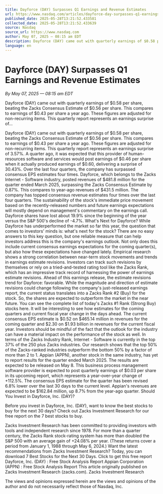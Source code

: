 ```yaml
---
title: Dayforce (DAY) Surpasses Q1 Earnings and Revenue Estimates
url: https://www.nasdaq.com/articles/dayforce-day-surpasses-q1-earnings-and-revenue-estimates
published_date: 2025-05-28T13:21:52.433581
collected_date: 2025-05-28T13:21:52.433639
source: Nasdaq
source_url: https://www.nasdaq.com
author: May 07, 2025 — 08:15 am EDT
description: Dayforce (DAY) came out with quarterly earnings of $0.58 per share, beating the Zacks Consensus Estimate of $0.56 per share. This compares to earnings of $0.43 per share a year ago. These figures are adjusted for non-recurring items. This quarterly report represents an earnings surprise of...
language: en
---
```


# Dayforce (DAY) Surpasses Q1 Earnings and Revenue Estimates

*By May 07, 2025 — 08:15 am EDT*

Dayforce (DAY) came out with quarterly earnings of $0.58 per share, beating the Zacks Consensus Estimate of $0.56 per share. This compares to earnings of $0.43 per share a year ago. These figures are adjusted for non-recurring items. This quarterly report represents an earnings surprise of...

Dayforce (DAY) came out with quarterly earnings of $0.58 per share, beating the Zacks Consensus Estimate of $0.56 per share. This compares to earnings of $0.43 per share a year ago. These figures are adjusted for non-recurring items. This quarterly report represents an earnings surprise of 3.57%. A quarter ago, it was expected that this provider of human-resources software and services would post earnings of $0.46 per share when it actually produced earnings of $0.60, delivering a surprise of 30.43%. 
 Over the last four quarters, the company has surpassed consensus EPS estimates four times. Dayforce, which belongs to the Zacks Internet - Software industry, posted revenues of $481.8 million for the quarter ended March 2025, surpassing the Zacks Consensus Estimate by 0.87%. This compares to year-ago revenues of $431.5 million. The company has topped consensus revenue estimates four times over the last four quarters. The sustainability of the stock's immediate price movement based on the recently-released numbers and future earnings expectations will mostly depend on management's commentary on the earnings call. Dayforce shares have lost about 19.9% since the beginning of the year versus the S&amp;P 500's decline of -4.7%. What's Next for Dayforce? While Dayforce has underperformed the market so far this year, the question that comes to investors' minds is: what's next for the stock? 
 There are no easy answers to this key question, but one reliable measure that can help investors address this is the company's earnings outlook. Not only does this include current consensus earnings expectations for the coming quarter(s), but also how these expectations have changed lately. Empirical research shows a strong correlation between near-term stock movements and trends in earnings estimate revisions. Investors can track such revisions by themselves or rely on a tried-and-tested rating tool like the Zacks Rank, which has an impressive track record of harnessing the power of earnings estimate revisions. Ahead of this earnings release, the estimate revisions trend for Dayforce: favorable. While the magnitude and direction of estimate revisions could change following the company's just-released earnings report, the current status translates into a Zacks Rank #2 (Buy) for the stock. So, the shares are expected to outperform the market in the near future. You can see the complete list of today's Zacks #1 Rank (Strong Buy) stocks here. It will be interesting to see how estimates for the coming quarters and current fiscal year change in the days ahead. The current consensus EPS estimate is $0.52 on $465.14 million in revenues for the coming quarter and $2.30 on $1.93 billion in revenues for the current fiscal year. Investors should be mindful of the fact that the outlook for the industry can have a material impact on the performance of the stock as well. In terms of the Zacks Industry Rank, Internet - Software is currently in the top 37% of the 250 plus Zacks industries. Our research shows that the top 50% of the Zacks-ranked industries outperform the bottom 50% by a factor of more than 2 to 1. 
 Appian (APPN), another stock in the same industry, has yet to report results for the quarter ended March 2025. The results are expected to be released on May 8. This business process management software provider is expected to post quarterly earnings of $0.03 per share in its upcoming report, which represents a year-over-year change of +112.5%. The consensus EPS estimate for the quarter has been revised 6.8% lower over the last 30 days to the current level. Appian's revenues are expected to be $162.84 million, up 8.7% from the year-ago quarter. 
 Should You Invest in Dayforce, Inc. (DAY)? 
 
 Before you invest in Dayforce, Inc. (DAY), want to know the best stocks to buy for the next 30 days? Check out Zacks Investment Research for our free report on the 7 best stocks to buy. 
 
 Zacks Investment Research has been committed to providing investors with tools and independent research since 1978. For more than a quarter century, the Zacks Rank stock-rating system has more than doubled the S&amp;P 500 with an average gain of +24.08% per year. (These returns cover a period from January 1, 1988 through May 6, 2024.) 
 Want the latest recommendations from Zacks Investment Research? Today, you can download 7 Best Stocks for the Next 30 Days. Click to get this free report Dayforce, Inc. (DAY) : Free Stock Analysis Report Appian Corporation (APPN) : Free Stock Analysis Report This article originally published on Zacks Investment Research (zacks.com). Zacks Investment Research

The views and opinions expressed herein are the views and opinions of the author and do not necessarily reflect those of Nasdaq, Inc.